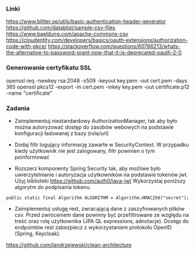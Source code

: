 ### Linki
https://www.blitter.se/utils/basic-authentication-header-generator
https://github.com/datablist/sample-csv-files
https://www.baeldung.com/apache-commons-csv
https://cloudentity.com/developers/basics/oauth-extensions/authorization-code-with-pkce/
https://stackoverflow.com/questions/60766213/whats-the-alternative-to-password-grant-now-that-it-is-deprecated-oauth-2-0

### Generowanie certyfikatu SSL
openssl req -newkey rsa:2048 -x509 -keyout key.pem -out cert.pem -days 365
openssl pkcs12 -export -in cert.pem -inkey key.pem -out certificate.p12 -name "certificate"

### Zadania
- Zaimplementuj niestandardowy AuthorizationManager, tak aby było można autoryzować
  dostęp do zasobów webowych na podstawie konfiguracji ładowanej z bazy (rola/url)

- Dodaj filtr logujący informację zawarte w SecurityContext. W przypadku
kiedy użytkownik nie jest zalogowany, filtr powinien o tym poinformować

- Rozszerz komponenty Spring Security tak, aby możliwe było uwierzytelnianie i autoryzacja
użytkowników na podstawie tokenów jwt. Użyj biblioteki https://github.com/auth0/java-jwt 
Wykorzystaj poniższy algorytm do podpisania tokenu.
```
public static final Algorithm ALGORITHM = Algorithm.HMAC256("secret");
```

- Zaimplementuj usługę rest, zwracającą dane z zaszyfrowanych plików csv. Przed zwróceniem 
dane powinny być przefiltrowane ze względu na treść oraz rolę użytkownika (JPA QL expressions, adnotacje).
Dostęp do endpointów rest zabezpiecz z wykorzystaniem protokołu OpenID (Spring, Keycloak). 

https://github.com/landrzejewski/clean-architecture


